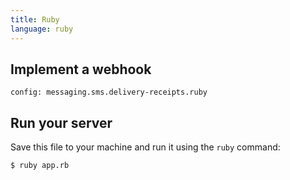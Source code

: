 ```yaml
---
title: Ruby
language: ruby
---
```


## Implement a webhook

```code
config: messaging.sms.delivery-receipts.ruby
```

## Run your server

Save this file to your machine and run it using the `ruby` command:

```
$ ruby app.rb
```
